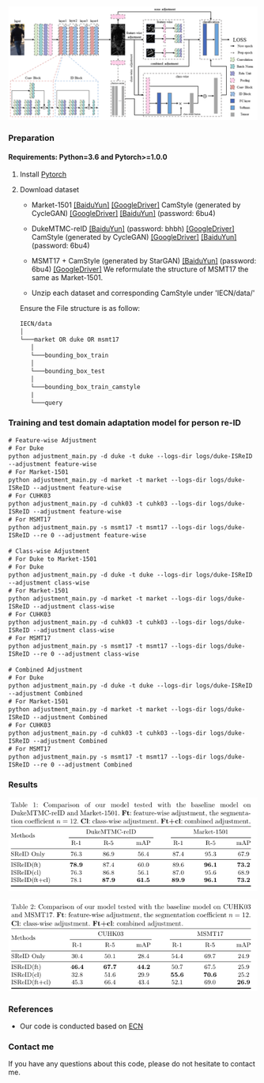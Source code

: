 ![](imgs/framework.png)


### Preparation

#### Requirements: Python=3.6 and Pytorch>=1.0.0

1. Install [Pytorch](http://pytorch.org/)

2. Download dataset

   - Market-1501 [[BaiduYun]](http://pan.baidu.com/s/1ntIi2Op) [[GoogleDriver]](https://drive.google.com/file/d/0B8-rUzbwVRk0c054eEozWG9COHM/view?usp=sharing) CamStyle (generated by CycleGAN) [[GoogleDriver]](https://drive.google.com/open?id=1klY3nBS2sD4pxcyUbSlhtfTk9ButMNW1) [[BaiduYun]](https://pan.baidu.com/s/1NHv1UfI9bKo1XrDx8g70ow) (password: 6bu4)
   
   - DukeMTMC-reID [[BaiduYun]](https://pan.baidu.com/s/1jS0XM7Var5nQGcbf9xUztw) (password: bhbh) [[GoogleDriver]](https://drive.google.com/open?id=1jjE85dRCMOgRtvJ5RQV9-Afs-2_5dY3O) CamStyle (generated by CycleGAN) [[GoogleDriver]](https://drive.google.com/open?id=1tNc-7C3mpSFa_xOti2PmUVXTEiqmJlUI) [[BaiduYun]](https://pan.baidu.com/s/1NHv1UfI9bKo1XrDx8g70ow) (password: 6bu4)
   
   - MSMT17 + CamStyle (generated by StarGAN) [[BaiduYun]](https://pan.baidu.com/s/1NHv1UfI9bKo1XrDx8g70ow) (password: 6bu4) [[GoogleDriver]](https://drive.google.com/open?id=11I7p0Dr-TCC9TnvY8rWp0B47gCB3K0T4) We reformulate the structure of MSMT17 the same as Market-1501.
   
   - Unzip each dataset and corresponding CamStyle under 'IECN/data/'
   
   Ensure the File structure is as follow:
   
   ```
   IECN/data    
   │
   └───market OR duke OR msmt17
      │   
      └───bounding_box_train
      │   
      └───bounding_box_test
      │   
      └───bounding_box_train_camstyle
      | 
      └───query
   ```

### Training and test domain adaptation model for person re-ID

  ```Shell
  # Feature-wise Adjustment
  # For Duke
  python adjustment_main.py -d duke -t duke --logs-dir logs/duke-ISReID --adjustment feature-wise
  # For Market-1501
  python adjustment_main.py -d market -t market --logs-dir logs/duke-ISReID --adjustment feature-wise
  # For CUHK03
  python adjustment_main.py -d cuhk03 -t cuhk03 --logs-dir logs/duke-ISReID --adjustment feature-wise
  # For MSMT17
  python adjustment_main.py -s msmt17 -t msmt17 --logs-dir logs/duke-ISReID --re 0 --adjustment feature-wise
  
  # Class-wise Adjustment
  # For Duke to Market-1501
  # For Duke
  python adjustment_main.py -d duke -t duke --logs-dir logs/duke-ISReID --adjustment class-wise
  # For Market-1501
  python adjustment_main.py -d market -t market --logs-dir logs/duke-ISReID --adjustment class-wise
  # For CUHK03
  python adjustment_main.py -d cuhk03 -t cuhk03 --logs-dir logs/duke-ISReID --adjustment class-wise
  # For MSMT17
  python adjustment_main.py -s msmt17 -t msmt17 --logs-dir logs/duke-ISReID --re 0 --adjustment class-wise
  
  # Combined Adjustment
  # For Duke
  python adjustment_main.py -d duke -t duke --logs-dir logs/duke-ISReID --adjustment Combined
  # For Market-1501
  python adjustment_main.py -d market -t market --logs-dir logs/duke-ISReID --adjustment Combined
  # For CUHK03
  python adjustment_main.py -d cuhk03 -t cuhk03 --logs-dir logs/duke-ISReID --adjustment Combined
  # For MSMT17
  python adjustment_main.py -s msmt17 -t msmt17 --logs-dir logs/duke-ISReID --re 0 --adjustment Combined
  ```


### Results

![](imgs/duke_market.jpg) 

![](imgs/msmt17_cuhk03.png)

       
### References

- Our code is conducted based on [ECN](https://github.com/zhunzhong07/ECN)


### Contact me

If you have any questions about this code, please do not hesitate to contact me.

